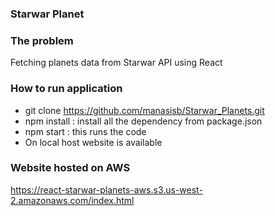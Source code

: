 ### Starwar Planet

### The problem 
Fetching planets data from Starwar API using React

### How to run application
- git clone https://github.com/manasisb/Starwar_Planets.git
- npm install : install all the dependency from package.json
- npm start : this runs the code
- On local host website is available


### Website hosted on AWS
https://react-starwar-planets-aws.s3.us-west-2.amazonaws.com/index.html